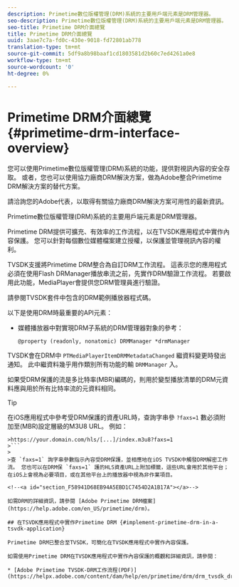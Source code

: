 ```yaml
---
description: Primetime數位版權管理(DRM)系統的主要用戶端元素是DRM管理器。
seo-description: Primetime數位版權管理(DRM)系統的主要用戶端元素是DRM管理器。
seo-title: Primetime DRM介面總覽
title: Primetime DRM介面總覽
uuid: 3aae7c7a-fd0c-430e-9018-fd72801ab778
translation-type: tm+mt
source-git-commit: 5df9a8b98baaf1cd1803581d2b60c7ed4261a0e8
workflow-type: tm+mt
source-wordcount: '0'
ht-degree: 0%

---
```



# Primetime DRM介面總覽 {#primetime-drm-interface-overview}

您可以使用Primetime數位版權管理(DRM)系統的功能，提供對視訊內容的安全存取。 或者，您也可以使用協力廠商DRM解決方案，做為Adobe整合Primetime DRM解決方案的替代方案。

請洽詢您的Adobe代表，以取得有關協力廠商DRM解決方案可用性的最新資訊。

Primetime數位版權管理(DRM)系統的主要用戶端元素是DRM管理器。

<!--<a id="section_4DD54E085AB345FE9BE00865E56B28DB"></a>-->

Primetime DRM提供可擴充、有效率的工作流程，以在TVSDK應用程式中實作內容保護。 您可以針對每個數位媒體檔案建立授權，以保護並管理視訊內容的權利。

TVSDK支援將Primetime DRM整合為自訂DRM工作流程。 這表示您的應用程式必須在使用Flash DRManager播放串流之前，先實作DRM驗證工作流程。 若要啟用此功能，MediaPlayer會提供您DRM管理員進行驗證。

請參閱TVSDK套件中包含的DRM範例播放器程式碼。

以下是使用DRM時最重要的API元素：

* 媒體播放器中對實現DRM子系統的DRM管理器對象的參考：

   ```
   @property (readonly, nonatomic) DRMManager *drmManager
   ```

<!--<a id="section_F986DB1EDD6F44CD8E57419CCA0921E8"></a>-->

TVSDK會在DRM中 `PTMediaPlayerItemDRMMetadataChanged` 繼資料變更時發出通知。 此中繼資料幾乎用作類別所有功能的輸 `DRMManager` 入。

<!--<a id="section_223DCF63BAB6438792A85352A79044CC"></a>-->

如果受DRM保護的流是多比特率(MBR)編碼的，則用於變型播放清單的DRM元資料應與用於所有比特率流的元資料相同。

>[!TIP]
>
>在iOS應用程式中參考受DRM保護的資產URL時，查詢字串參 `?faxs=1` 數必須附加至(MBR)設定層級的M3U8 URL。 例如：
>
>
```
>https://your.domain.com/hls/[...]/index.m3u8?faxs=1
>```
>
>查 `faxs=1` 詢字串參數指示內容受DRM保護，並相應地在iOS TVSDK中觸發DRM解密工作流。 您也可以在DRM保 `faxs=1` 護的HLS資產URL上附加標籤，這些URL會用於其他平台；在iOS上會視為必要項目，或在其他平台上的播放器中視為非作業項目。

<!--<a id="section_F58941D68EB94A5EBD1C7454D2A1B17A"></a>-->

如需DRM的詳細資訊，請參閱 [Adobe Primetime DRM檔案](https://help.adobe.com/en_US/primetime/drm)。

## 在TSVDK應用程式中實作Primetime DRM {#implement-primetime-drm-in-a-tsvdk-application}

Primetime DRM已整合至TVSDK，可簡化在TVSDK應用程式中實作內容保護。

如需使用Primetime DRM在TVSDK應用程式中實作內容保護的概觀和詳細資訊，請參閱：

* [Adobe Primetime TVSDK-DRM工作流程(PDF)](https://helpx.adobe.com/content/dam/help/en/primetime/drm/drm_tvsdk_drm_workflow.pdf)